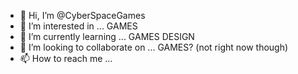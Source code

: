 - 👋 Hi, I’m @CyberSpaceGames
- 👀 I’m interested in ... GAMES
- 🌱 I’m currently learning ... GAMES DESIGN
- 💞️ I’m looking to collaborate on ... GAMES? (not right now though)
- 📫 How to reach me ... 

<!---
CyberSpaceGames/CyberSpaceGames is a ✨ special ✨ repository because its `README.md` (this file) appears on your GitHub profile.
You can click the Preview link to take a look at your changes.
--->
